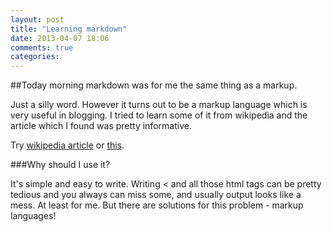 ```yaml
---
layout: post
title: "Learning markdown"
date: 2013-04-07 18:06
comments: true
categories: 
---
```


##Today morning markdown was for me the same thing as a markup.

Just a silly word. However it turns out to be a markup language which is very
useful in blogging. I tried to learn some of it from wikipedia and
the article which I found was pretty informative.

Try [wikipedia article](http://en.wikipedia.org/wiki/Markdown#Editors)
or [this](http://daringfireball.net/projects/markdown/syntax#overview).

###Why should I use it?

It's simple and easy to write. Writing < and all those html tags can be pretty
tedious and you always can miss some, and usually output looks like a mess.
At least for me. But there are solutions for this problem - markup languages!
